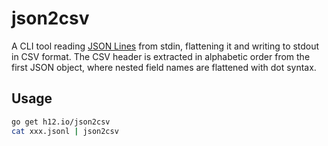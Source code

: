 json2csv
========

A CLI tool reading [JSON Lines](https://jsonlines.org/) from stdin, flattening it and writing to stdout in CSV format. The CSV header is extracted in alphabetic order from the first JSON object, where nested field names are flattened with dot syntax.

Usage
-----

```bash
go get h12.io/json2csv
cat xxx.jsonl | json2csv
```
